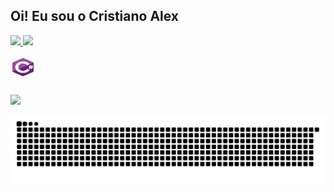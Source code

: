 ## Oi! Eu sou o Cristiano Alex

<div>
  <a href="https://github.com/cristiano-alex">
  <img height="180em" src="https://github-readme-stats.vercel.app/api?username=cristiano-alex&show_icons=true&theme=dark&include_all_commits=true&count_private=true"/>
  <img height="180em" src="https://github-readme-stats.vercel.app/api/top-langs/?username=cristiano-alex&layout=compact&langs_count=7&theme=dark"/>
</div>

<div style="display: inline_block"><br>
   <img align="center" alt="Rafa-Csharp" height="30" width="40" src="https://raw.githubusercontent.com/devicons/devicon/master/icons/csharp/csharp-original.svg">
</div>

 ## 
 
<div> 
  <a href="https://www.linkedin.com/in/cristiano-alex-dos-santos" target="_blank"><img src="https://img.shields.io/badge/-LinkedIn-%230077B5?style=for-the-badge&logo=linkedin&logoColor=white" target="_blank"></a> 
 
  ![Snake animation](https://github.com/cristiano-alex/cristiano-alex/blob/output/github-contribution-grid-snake.svg)
 
</div>
